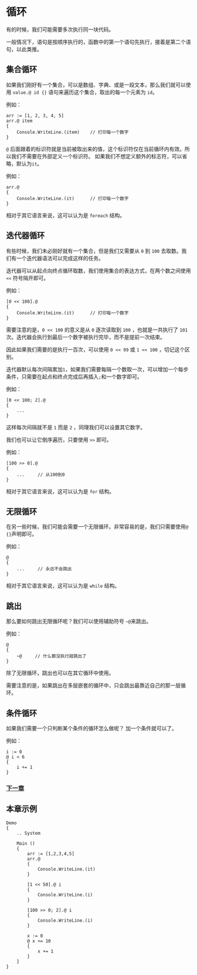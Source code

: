 # 循环
有的时候，我们可能需要多次执行同一块代码。

一般情况下，语句是按顺序执行的，函数中的第一个语句先执行，接着是第二个语句，以此类推。
## 集合循环
如果我们刚好有一个集合，可以是数组、字典、或是一段文本，那么我们就可以使用 `value.@ id {}` 语句来遍历这个集合，取出的每一个元素为 `id`。

例如：
```
arr := [1, 2, 3, 4, 5]
arr.@ item
{
    Console.WriteLine.(item)    // 打印每一个数字
}
```
`@` 后面跟着的标识符就是当前被取出来的值，这个标识符仅在当前循环内有效。所以我们不需要在外部定义一个标识符。
如果我们不想定义额外的标志符，可以省略，默认为`it`。

例如：
```
arr.@
{
    Console.WriteLine.(it)      // 打印每一个数字
}
```

相对于其它语言来说，这可以认为是 `foreach` 结构。
## 迭代器循环
有些时候，我们未必刚好就有一个集合，但是我们又需要从 `0` 到 `100` 去取数。我们有一个迭代器语法可以完成这样的任务。

迭代器可以从起点向终点循环取数，我们使用集合的表达方式，在两个数之间使用 `<<` 符号隔开即可。

例如：
```
[0 << 100].@
{
    Console.WriteLine.(it)      // 打印每一个数字
}
```
需要注意的是，`0 << 100` 的意义是从 `0` 逐次读取到 `100` ，也就是一共执行了 `101` 次。迭代器会执行到最后一个数字被执行完毕，而不是提前一次结束。

因此如果我们需要的是执行一百次，可以使用 `0 << 99` 或 `1 << 100` ，切记这个区别。

迭代器默认每次间隔累加`1`，如果我们需要每隔一个数取一次，可以增加一个每步条件，只需要在起点和终点完成后再插入`;`和一个数字即可。

例如：
```
[0 << 100; 2].@ 
{
    ...
}
```
这样每次间隔就不是 `1` 而是 `2` ，同理我们可以设置其它数字。

我们也可以让它倒序遍历，只要使用 `>>` 即可。

例如：
```
[100 >> 0].@ 
{
    ...     // 从100到0
}
```

相对于其它语言来说，这可以认为是 `for` 结构。
## 无限循环
在另一些时候，我们可能会需要一个无限循环。非常容易的是，我们只需要使用`@ {}`声明即可。

例如：
```
@
{
    ...     // 永远不会跳出
}
```
相对于其它语言来说，这可以认为是 `while` 结构。
## 跳出
那么要如何跳出无限循环呢？我们可以使用辅助符号 `~@`来跳出。

例如：
```
@
{
    ~@     // 什么都没执行就跳出了
}
```
除了无限循环，跳出也可以在其它循环中使用。

需要注意的是，如果跳出在多层嵌套的循环中，只会跳出最靠近自己的那一层循环。
## 条件循环
如果我们需要一个只判断某个条件的循环怎么做呢？
加一个条件就可以了。

例如：
```
i := 0
@ i < 6 
{
    i += 1
}
```

### [下一章](函数类型.md)

## 本章示例
```
Demo
{
    .. System

    Main ()
    {
        arr := [1,2,3,4,5]
        arr.@ 
        {
            Console.WriteLine.(it)
        }

        [1 << 50].@ i
        {
            Console.WriteLine.(i)
        }

        [100 >> 0; 2].@ i
        {
            Console.WriteLine.(i)
        }

        x := 0
        @ x <= 10
        {
            x += 1
        }
    }
}
```